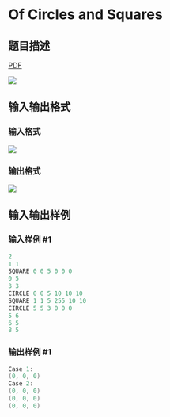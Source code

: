 # Of Circles and Squares

## 题目描述

[problemUrl]: https://uva.onlinejudge.org/index.php?option=com_onlinejudge&Itemid=8&category=20&page=show_problem&problem=1764

[PDF](https://uva.onlinejudge.org/external/108/p10823.pdf)

![](https://cdn.luogu.com.cn/upload/vjudge_pic/UVA10823/1dc9b7371a8e6463d3cc89b59086492bb2bf55f3.png)

## 输入输出格式

### 输入格式

![](https://cdn.luogu.com.cn/upload/vjudge_pic/UVA10823/7c277348276d5f7a83e20b85d2c881d89e2ab07f.png)

### 输出格式

![](https://cdn.luogu.com.cn/upload/vjudge_pic/UVA10823/afa17d0f5127978c736beff3400bb3d1e721593f.png)

## 输入输出样例

### 输入样例 #1

```cpp
2
1 1
SQUARE 0 0 5 0 0 0
0 5
3 3
CIRCLE 0 0 5 10 10 10
SQUARE 1 1 5 255 10 10
CIRCLE 5 5 3 0 0 0
5 6
6 5
8 5
```


### 输出样例 #1

```cpp
Case 1:
(0, 0, 0)
Case 2:
(0, 0, 0)
(0, 0, 0)
(0, 0, 0)
```


